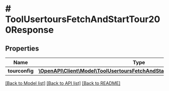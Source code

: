 # # ToolUsertoursFetchAndStartTour200Response

## Properties

Name | Type | Description | Notes
------------ | ------------- | ------------- | -------------
**tourconfig** | [**\OpenAPI\Client\Model\ToolUsertoursFetchAndStartTour200ResponseTourconfig**](ToolUsertoursFetchAndStartTour200ResponseTourconfig.md) |  | [optional]

[[Back to Model list]](../../README.md#models) [[Back to API list]](../../README.md#endpoints) [[Back to README]](../../README.md)
